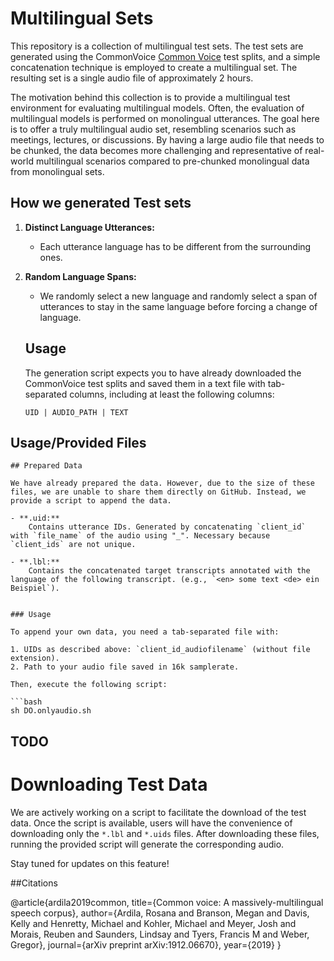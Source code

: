 # Multilingual Sets

This repository is a collection of multilingual test sets. The test sets are generated using the CommonVoice [Common Voice](https://arxiv.org/pdf/1912.06670.pdf) test splits, and a simple concatenation technique is employed to create a multilingual set. The resulting set is a single audio file of approximately 2 hours.

The motivation behind this collection is to provide a multilingual test environment for evaluating multilingual models. Often, the evaluation of multilingual models is performed on monolingual utterances. The goal here is to offer a truly multilingual audio set, resembling scenarios such as meetings, lectures, or discussions. By having a large audio file that needs to be chunked, the data becomes more challenging and representative of real-world multilingual scenarios compared to pre-chunked monolingual data from monolingual sets.

## How we generated Test sets

1. **Distinct Language Utterances:**
   - Each utterance language has to be different from the surrounding ones.

2. **Random Language Spans:**
      - We randomly select a new language and randomly select a span of utterances to stay in the same language before forcing a change of language.

    ## Usage

      The generation script expects you to have already downloaded the CommonVoice test splits and saved them in a text file with tab-separated columns, including at least the following columns:

      ```plaintext
      UID | AUDIO_PATH | TEXT

## Usage/Provided Files

    ## Prepared Data

    We have already prepared the data. However, due to the size of these files, we are unable to share them directly on GitHub. Instead, we provide a script to append the data.

    - **.uid:**
        Contains utterance IDs. Generated by concatenating `client_id` with `file_name` of the audio using "_". Necessary because `client_ids` are not unique.

    - **.lbl:**
        Contains the concatenated target transcripts annotated with the language of the following transcript. (e.g., `<en> some text <de> ein Beispiel`).


    ### Usage

    To append your own data, you need a tab-separated file with:

    1. UIDs as described above: `client_id_audiofilename` (without file extension).
    2. Path to your audio file saved in 16k samplerate.

    Then, execute the following script:

    ```bash
    sh DO.onlyaudio.sh



## TODO

# Downloading Test Data

We are actively working on a script to facilitate the download of the test data. Once the script is available, users will have the convenience of downloading only the `*.lbl` and `*.uids` files. After downloading these files, running the provided script will generate the corresponding audio.

Stay tuned for updates on this feature!


##Citations

@article{ardila2019common,
  title={Common voice: A massively-multilingual speech corpus},
    author={Ardila, Rosana and Branson, Megan and Davis, Kelly and Henretty, Michael and Kohler, Michael and Meyer, Josh and Morais, Reuben and Saunders, Lindsay and Tyers, Francis M and Weber, Gregor},
      journal={arXiv preprint arXiv:1912.06670},
        year={2019}
        }
